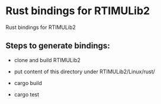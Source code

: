 # Rust bindings for RTIMULib2

Rust bindings for RTIMULib2


## Steps to generate bindings:

* clone and build RTIMULib2



* put content of this directory under RTIMULib2/Linux/rust/



* cargo build



* cargo test


